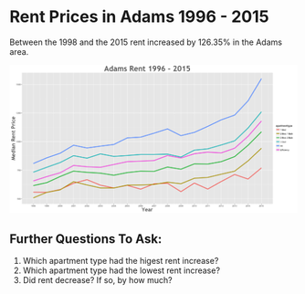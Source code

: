 Rent Prices in Adams 1996 - 2015
================

Between the 1998 and the 2015 rent increased by 126.35% in the Adams area.

![](../images/adams.png)

Further Questions To Ask:
-------------------------

1.  Which apartment type had the higest rent increase?
2.  Which apartment type had the lowest rent increase?
3.  Did rent decrease? If so, by how much?
